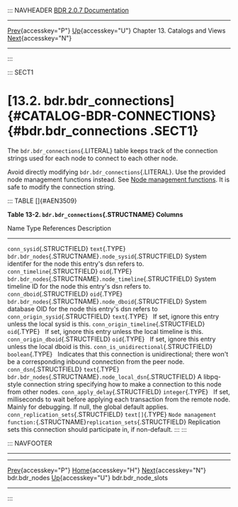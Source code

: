 ::: NAVHEADER
  [BDR 2.0.7 Documentation](index.md)
  --------------------------------------------------------------- ------------------------------------------ -------------------------------- -------------------------------------------------------------------------
  [Prev](catalog-bdr-nodes.md "bdr.bdr_nodes"){accesskey="P"}   [Up](catalogs-views.md){accesskey="U"}    Chapter 13. Catalogs and Views    [Next](catalog-bdr-node-slots.md "bdr.bdr_node_slots"){accesskey="N"}

------------------------------------------------------------------------
:::

::: SECT1
# [13.2. bdr.bdr_connections]{#CATALOG-BDR-CONNECTIONS} {#bdr.bdr_connections .SECT1}

The `bdr.bdr_connections`{.LITERAL} table keeps track of the connection
strings used for each node to connect to each other node.

Avoid directly modifying `bdr.bdr_connections`{.LITERAL}. Use the
provided node management functions instead. See [Node management
functions](functions-node-mgmt.md). It is safe to modify the
connection string.

::: TABLE
[]{#AEN3509}

**Table 13-2. `bdr.bdr_connections`{.STRUCTNAME} Columns**

  Name                                     Type               References                                                                 Description
  ---------------------------------------- ------------------ -------------------------------------------------------------------------- ------------------------------------------------------------------------------------------------------------------------------------------------
  `conn_sysid`{.STRUCTFIELD}               `text`{.TYPE}      `bdr.bdr_nodes`{.STRUCTNAME}`.node_sysid`{.STRUCTFIELD}                    System identifer for the node this entry\'s dsn refers to.
  `conn_timeline`{.STRUCTFIELD}            `oid`{.TYPE}       `bdr.bdr_nodes`{.STRUCTNAME}`.node_timeline`{.STRUCTFIELD}                 System timeline ID for the node this entry\'s dsn refers to.
  `conn_dboid`{.STRUCTFIELD}               `oid`{.TYPE}       `bdr.bdr_nodes`{.STRUCTNAME}`.node_dboid`{.STRUCTFIELD}                    System database OID for the node this entry\'s dsn refers to
  `conn_origin_sysid`{.STRUCTFIELD}        `text`{.TYPE}                                                                                 If set, ignore this entry unless the local sysid is this.
  `conn_origin_timeline`{.STRUCTFIELD}     `oid`{.TYPE}                                                                                  If set, ignore this entry unless the local timeline is this.
  `conn_origin_dboid`{.STRUCTFIELD}        `oid`{.TYPE}                                                                                  If set, ignore this entry unless the local dboid is this.
  `conn_is_unidirectional`{.STRUCTFIELD}   `boolean`{.TYPE}                                                                              Indicates that this connection is unidirectional; there won\'t be a corresponding inbound connection from the peer node.
  `conn_dsn`{.STRUCTFIELD}                 `text`{.TYPE}      `bdr.bdr_nodes`{.STRUCTNAME}`.node_local_dsn`{.STRUCTFIELD}                A libpq-style connection string specifying how to make a connection to this node from other nodes.
  `conn_apply_delay`{.STRUCTFIELD}         `integer`{.TYPE}                                                                              If set, milliseconds to wait before applying each transaction from the remote node. Mainly for debugging. If null, the global default applies.
  `conn_replication_sets`{.STRUCTFIELD}    `text[]`{.TYPE}    `Node management function:`{.STRUCTNAME}`replication_sets`{.STRUCTFIELD}   Replication sets this connection should participate in, if non-default.
:::
:::

::: NAVFOOTER

------------------------------------------------------------------------

  ----------------------------------------------- ------------------------------------------ ----------------------------------------------------
  [Prev](catalog-bdr-nodes.md){accesskey="P"}       [Home](index.md){accesskey="H"}        [Next](catalog-bdr-node-slots.md){accesskey="N"}
  bdr.bdr_nodes                                    [Up](catalogs-views.md){accesskey="U"}                                    bdr.bdr_node_slots
  ----------------------------------------------- ------------------------------------------ ----------------------------------------------------
:::
